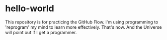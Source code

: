 # hello-world
This repository is for practicing the GitHub Flow.
I'm using programming to 'reprogram' my mind to learn more effectively. That's now. And the Universe will point out if I get a programmer. 
